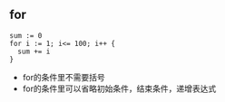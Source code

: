 ## for
```
sum := 0
for i := 1; i<= 100; i++ {
  sum += i
}
```
* for的条件里不需要括号
* for的条件里可以省略初始条件，结束条件，递增表达式
